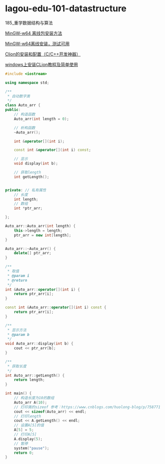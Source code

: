 # lagou-edu-101-datastructure
185_重学数据结构与算法



[MinGW-w64 离线包安装方法](https://blog.csdn.net/weixin_36466834/article/details/119569365)

[MinGW-w64离线安装，测试可用](https://blog.csdn.net/ZHAOJUNWEI08/article/details/86602120)



[Clion的安装和配置（C/C++开发神器）](https://blog.csdn.net/qq_44723773/article/details/104698675)

[windows上安装CLion教程及简单使用](https://www.cnblogs.com/attentle/p/12652512.html)



```c++
#include <iostream>

using namespace std;

/**
 * 自动数字类
 */
class Auto_arr {
public:
    // 构造函数
    Auto_arr(int length = 0);

    // 析构函数
    ~Auto_arr();

    int &operator[](int i);

    const int &operator[](int i) const;

    // 显示
    void display(int b);

    // 获取length
    int getLength();


private: // 私有属性
    // 长度
    int length;
    // 数组
    int *ptr_arr;

};

Auto_arr::Auto_arr(int length) {
    this->length = length;
    ptr_arr = new int[length];
}

Auto_arr::~Auto_arr() {
    delete[] ptr_arr;
}

/**
 * 取值
 * @param i
 * @return
 */
int &Auto_arr::operator[](int i) {
    return ptr_arr[i];
}

const int &Auto_arr::operator[](int i) const {
    return ptr_arr[i];
}

/**
 * 显示方法
 * @param b
 */
void Auto_arr::display(int b) {
    cout << ptr_arr[b];
}

/**
 * 获取长度
 */
int Auto_arr::getLength() {
    return length;
}

int main() {
    // 构造长度为10的数组
    Auto_arr A(10);
    // 打印类的sizeof 参考：https://www.cnblogs.com/huolong-blog/p/7587711.html
    cout << sizeof(Auto_arr) << endl;
    // 打印length
    cout << A.getLength() << endl;
    // 设置A[5]的值
    A[5] = 5;
    // 打印A[5]
    A.display(5);
    // 暂停
    system("pause");
    return 0;
}



```

